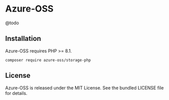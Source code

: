 # Azure-OSS

@todo

## Installation

Azure-OSS requires PHP >= 8.1.

```shell
composer require azure-oss/storage-php
```

## License

Azure-OSS is released under the MIT License. See the bundled LICENSE file for details.
